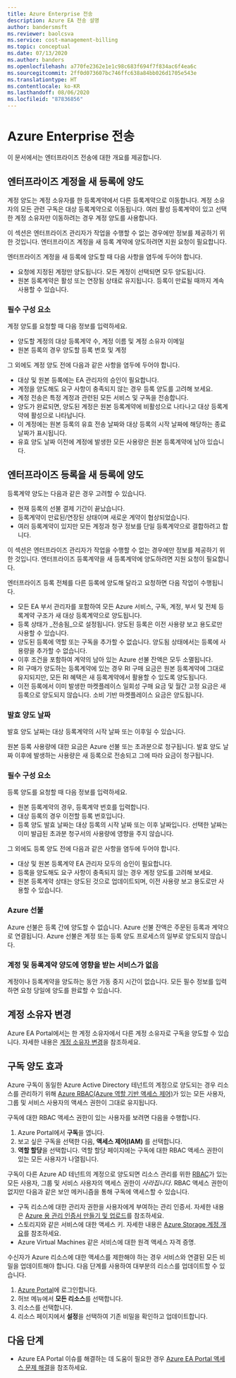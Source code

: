 ```yaml
---
title: Azure Enterprise 전송
description: Azure EA 전송 설명
author: bandersmsft
ms.reviewer: baolcsva
ms.service: cost-management-billing
ms.topic: conceptual
ms.date: 07/13/2020
ms.author: banders
ms.openlocfilehash: a770fe2362e1e1c98c683f694f7f834ac6f4ea6c
ms.sourcegitcommit: 2ff0d073607bc746ffc638a84bb026d1705e543e
ms.translationtype: HT
ms.contentlocale: ko-KR
ms.lasthandoff: 08/06/2020
ms.locfileid: "87836856"
---
```

# <a name="azure-enterprise-transfers"></a>Azure Enterprise 전송

이 문서에서는 엔터프라이즈 전송에 대한 개요를 제공합니다.

## <a name="transfer-an-enterprise-account-to-a-new-enrollment"></a>엔터프라이즈 계정을 새 등록에 양도

계정 양도는 계정 소유자를 한 등록계약에서 다른 등록계약으로 이동합니다. 계정 소유자의 모든 관련 구독은 대상 등록계약으로 이동됩니다. 여러 활성 등록계약이 있고 선택한 계정 소유자만 이동하려는 경우 계정 양도를 사용합니다.

이 섹션은 엔터프라이즈 관리자가 작업을 수행할 수 없는 경우에만 정보를 제공하기 위한 것입니다. 엔터프라이즈 계정을 새 등록 계약에 양도하려면 지원 요청이 필요합니다.

엔터프라이즈 계정을 새 등록에 양도할 때 다음 사항을 염두에 두어야 합니다.

- 요청에 지정된 계정만 양도됩니다. 모든 계정이 선택되면 모두 양도됩니다.
- 원본 등록계약은 활성 또는 연장됨 상태로 유지됩니다. 등록이 만료될 때까지 계속 사용할 수 있습니다.

### <a name="prerequisites"></a>필수 구성 요소

계정 양도를 요청할 때 다음 정보를 입력하세요.

- 양도할 계정의 대상 등록계약 수, 계정 이름 및 계정 소유자 이메일
- 원본 등록의 경우 양도할 등록 번호 및 계정

그 외에도 계정 양도 전에 다음과 같은 사항을 염두에 두어야 합니다.

- 대상 및 원본 등록에는 EA 관리자의 승인이 필요합니다.
- 계정을 양도해도 요구 사항이 충족되지 않는 경우 등록 양도를 고려해 보세요.
- 계정 전송은 특정 계정과 관련된 모든 서비스 및 구독을 전송합니다.
- 양도가 완료되면, 양도된 계정은 원본 등록계약에 비활성으로 나타나고 대상 등록계약에 활성으로 나타납니다.
- 이 계정에는 원본 등록의 유효 전송 날짜와 대상 등록의 시작 날짜에 해당하는 종료 날짜가 표시됩니다.
- 유효 양도 날짜 이전에 계정에 발생한 모든 사용량은 원본 등록계약에 남아 있습니다.

## <a name="transfer-enterprise-enrollment-to-a-new-one"></a>엔터프라이즈 등록을 새 등록에 양도

등록계약 양도는 다음과 같은 경우 고려할 수 있습니다.

- 현재 등록의 선불 결제 기간이 끝났습니다.
- 등록계약이 만료된/연장된 상태이며 새로운 계약이 협상되었습니다.
- 여러 등록계약이 있지만 모든 계정과 청구 정보를 단일 등록계약으로 결합하려고 합니다.

이 섹션은 엔터프라이즈 관리자가 작업을 수행할 수 없는 경우에만 정보를 제공하기 위한 것입니다. 엔터프라이즈 등록계약을 새 등록계약에 양도하려면 지원 요청이 필요합니다.

엔터프라이즈 등록 전체를 다른 등록에 양도해 달라고 요청하면 다음 작업이 수행됩니다.

- 모든 EA 부서 관리자를 포함하여 모든 Azure 서비스, 구독, 계정, 부서 및 전체 등록계약 구조가 새 대상 등록계약으로 양도됩니다.
- 등록 상태가 _전송됨_으로 설정됩니다. 양도된 등록은 이전 사용량 보고 용도로만 사용할 수 있습니다.
- 양도된 등록에 역할 또는 구독을 추가할 수 없습니다. 양도됨 상태에서는 등록에 사용량을 추가할 수 없습니다.
- 이후 조건을 포함하여 계약의 남아 있는 Azure 선불 잔액은 모두 소멸됩니다.
-    RI 구매가 양도하는 등록계약에 있는 경우 RI 구매 요금은 원본 등록계약에 그대로 유지되지만, 모든 RI 혜택은 새 등록계약에서 활용할 수 있도록 양도됩니다.
-    이전 등록에서 이미 발생한 마켓플레이스 일회성 구매 요금 및 월간 고정 요금은 새 등록으로 양도되지 않습니다. 소비 기반 마켓플레이스 요금은 양도됩니다.

### <a name="effective-transfer-date"></a>발효 양도 날짜

발효 양도 날짜는 대상 등록계약의 시작 날짜 또는 이후일 수 있습니다.

원본 등록 사용량에 대한 요금은 Azure 선불 또는 초과분으로 청구됩니다. 발효 양도 날짜 이후에 발생하는 사용량은 새 등록으로 전송되고 그에 따라 요금이 청구됩니다.

### <a name="prerequisites"></a>필수 구성 요소

등록 양도를 요청할 때 다음 정보를 입력하세요.

- 원본 등록계약의 경우, 등록계약 번호를 입력합니다.
- 대상 등록의 경우 이전할 등록 번호입니다.
- 등록 양도 발효 날짜는 대상 등록의 시작 날짜 또는 이후 날짜입니다. 선택한 날짜는 이미 발급된 초과분 청구서의 사용량에 영향을 주지 않습니다.

그 외에도 등록 양도 전에 다음과 같은 사항을 염두에 두어야 합니다.

- 대상 및 원본 등록계약 EA 관리자 모두의 승인이 필요합니다.
- 등록을 양도해도 요구 사항이 충족되지 않는 경우 계정 양도를 고려해 보세요.
- 원본 등록계약 상태는 양도된 것으로 업데이트되며, 이전 사용량 보고 용도로만 사용할 수 있습니다.

### <a name="azure-prepayment"></a>Azure 선불

Azure 선불은 등록 간에 양도할 수 없습니다. Azure 선불 잔액은 주문된 등록과 계약으로 연결됩니다. Azure 선불은 계정 또는 등록 양도 프로세스의 일부로 양도되지 않습니다.

### <a name="no-services-affected-for-account-and-enrollment-transfers"></a>계정 및 등록계약 양도에 영향을 받는 서비스가 없음

계정이나 등록계약을 양도하는 동안 가동 중지 시간이 없습니다. 모든 필수 정보를 입력하면 요청 당일에 양도를 완료할 수 있습니다.

## <a name="change-account-owner"></a>계정 소유자 변경

Azure EA Portal에서는 한 계정 소유자에서 다른 계정 소유자로 구독을 양도할 수 있습니다. 자세한 내용은 [계정 소유자 변경](ea-portal-get-started.md#change-account-owner)을 참조하세요.

## <a name="subscription-transfer-effects"></a>구독 양도 효과

Azure 구독이 동일한 Azure Active Directory 테넌트의 계정으로 양도되는 경우 리소스를 관리하기 위해 [Azure RBAC(Azure 역할 기반 액세스 제어)](../../role-based-access-control/overview.md)가 있는 모든 사용자, 그룹 및 서비스 사용자의 액세스 권한이 그대로 유지됩니다.

구독에 대한 RBAC 액세스 권한이 있는 사용자를 보려면 다음을 수행합니다.

1. Azure Portal에서 **구독**을 엽니다.
2. 보고 싶은 구독을 선택한 다음, **액세스 제어(IAM)** 를 선택합니다.
3. **역할 할당**을 선택합니다. 역할 할당 페이지에는 구독에 대한 RBAC 액세스 권한이 있는 모든 사용자가 나열됩니다.

구독이 다른 Azure AD 테넌트의 계정으로 양도되면 리소스 관리를 위한 [RBAC](../../role-based-access-control/overview.md)가 있는 모든 사용자, 그룹 및 서비스 사용자의 액세스 권한이 _사라집니다_. RBAC 액세스 권한이 없지만 다음과 같은 보안 메커니즘을 통해 구독에 액세스할 수 있습니다.

- 구독 리소스에 대한 관리자 권한을 사용자에게 부여하는 관리 인증서. 자세한 내용은 [Azure 용 관리 인증서 만들기 및 업로드](../../cloud-services/cloud-services-certs-create.md)를 참조하세요.
- 스토리지와 같은 서비스에 대한 액세스 키. 자세한 내용은 [Azure Storage 계정 개요](../../storage/common/storage-account-overview.md)를 참조하세요.
- Azure Virtual Machines 같은 서비스에 대한 원격 액세스 자격 증명.

수신자가 Azure 리소스에 대한 액세스를 제한해야 하는 경우 서비스와 연결된 모든 비밀을 업데이트해야 합니다. 다음 단계를 사용하여 대부분의 리소스를 업데이트할 수 있습니다.

1. [Azure Portal](https://portal.azure.com/)에 로그인합니다.
2. 허브 메뉴에서 **모든 리소스**를 선택합니다.
3. 리소스를 선택합니다.
4. 리소스 페이지에서 **설정**을 선택하여 기존 비밀을 확인하고 업데이트합니다.

## <a name="next-steps"></a>다음 단계

- Azure EA Portal 이슈를 해결하는 데 도움이 필요한 경우 [Azure EA Portal 액세스 문제 해결](ea-portal-troubleshoot.md)을 참조하세요.